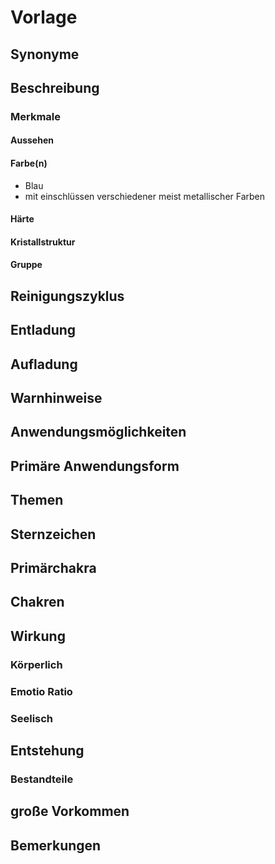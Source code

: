 # Vorlage
## Synonyme
## Beschreibung 
### Merkmale
#### Aussehen
#### Farbe(n)
- Blau
- mit einschlüssen verschiedener meist metallischer Farben
#### Härte 
#### Kristallstruktur
#### Gruppe

## Reinigungszyklus

## Entladung

## Aufladung

## Warnhinweise

## Anwendungsmöglichkeiten

## Primäre Anwendungsform

## Themen

## Sternzeichen

## Primärchakra

## Chakren

## Wirkung
### Körperlich
### Emotio Ratio
### Seelisch


## Entstehung
### Bestandteile

## große Vorkommen


## Bemerkungen